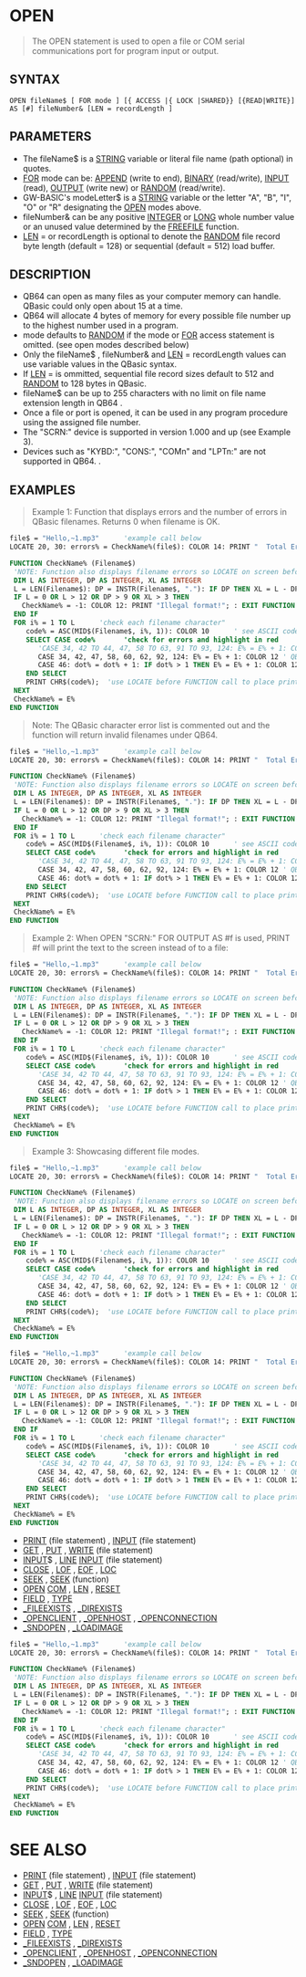 # OPEN
> The OPEN statement is used to open a file or COM serial communications port for program input or output.

## SYNTAX
`OPEN fileName$ [ FOR mode ] [{ ACCESS |{ LOCK |SHARED}} [{READ|WRITE}] AS [#] fileNumber& [LEN = recordLength ]`

## PARAMETERS
* The fileName$ is a [STRING](STRING.md) variable or literal file name (path optional) in quotes.
* [FOR](FOR.md) mode can be: [APPEND](APPEND.md) (write to end), [BINARY](BINARY.md) (read/write), [INPUT](INPUT.md) (read), [OUTPUT](OUTPUT.md) (write new) or [RANDOM](RANDOM.md) (read/write).
* GW-BASIC's modeLetter$ is a [STRING](STRING.md) variable or the letter "A", "B", "I", "O" or "R" designating the [OPEN](OPEN.md) modes above.
* fileNumber& can be any positive [INTEGER](INTEGER.md) or [LONG](LONG.md) whole number value or an unused value determined by the [FREEFILE](FREEFILE.md) function.
* [LEN](LEN.md) = or recordLength is optional to denote the [RANDOM](RANDOM.md) file record byte length (default = 128) or sequential (default = 512) load buffer.


## DESCRIPTION
* QB64 can open as many files as your computer memory can handle. QBasic could only open about 15 at a time.
* QB64 will allocate 4 bytes of memory for every possible file number up to the highest number used in a program.
* mode defaults to [RANDOM](RANDOM.md) if the mode or [FOR](FOR.md) access statement is omitted. (see open modes described below)
* Only the fileName$ , fileNumber& and [LEN](LEN.md) = recordLength values can use variable values in the QBasic syntax.
* If [LEN](LEN.md) = is ommitted, sequential file record sizes default to 512 and [RANDOM](RANDOM.md) to 128 bytes in QBasic.
* fileName$ can be up to 255 characters with no limit on file name extension length in QB64 .
* Once a file or port is opened, it can be used in any program procedure using the assigned file number.
* The "SCRN:" device is supported in version 1.000 and up (see Example 3).
* Devices such as "KYBD:", "CONS:", "COMn" and "LPTn:" are not supported in QB64. .


## EXAMPLES
> Example 1: Function that displays errors and the number of errors in QBasic filenames. Returns 0 when filename is OK.

```vb
file$ = "Hello,~1.mp3"      'example call below
LOCATE 20, 30: errors% = CheckName%(file$): COLOR 14: PRINT "  Total Errors ="; errors%

FUNCTION CheckName% (Filename$)
 'NOTE: Function also displays filename errors so LOCATE on screen before call!
 DIM L AS INTEGER, DP AS INTEGER, XL AS INTEGER
 L = LEN(Filename$): DP = INSTR(Filename$, "."): IF DP THEN XL = L - DP 'extension
 IF L = 0 OR L > 12 OR DP > 9 OR XL > 3 THEN
   CheckName% = -1: COLOR 12: PRINT "Illegal format!"; : EXIT FUNCTION
 END IF
 FOR i% = 1 TO L      'check each filename character"
    code% = ASC(MID$(Filename$, i%, 1)): COLOR 10      ' see ASCII codes
    SELECT CASE code%       'check for errors and highlight in red
       'CASE 34, 42 TO 44, 47, 58 TO 63, 91 TO 93, 124: E% = E% + 1: COLOR 12 ' QBasic errors
       CASE 34, 42, 47, 58, 60, 62, 92, 124: E% = E% + 1: COLOR 12 ' QB64 errors
       CASE 46: dot% = dot% + 1: IF dot% > 1 THEN E% = E% + 1: COLOR 12
    END SELECT
    PRINT CHR$(code%);  'use LOCATE before FUNCTION call to place print
 NEXT
 CheckName% = E%
END FUNCTION
```

> Note: The QBasic character error list is commented out and the function will return invalid filenames under QB64.

```vb
file$ = "Hello,~1.mp3"      'example call below
LOCATE 20, 30: errors% = CheckName%(file$): COLOR 14: PRINT "  Total Errors ="; errors%

FUNCTION CheckName% (Filename$)
 'NOTE: Function also displays filename errors so LOCATE on screen before call!
 DIM L AS INTEGER, DP AS INTEGER, XL AS INTEGER
 L = LEN(Filename$): DP = INSTR(Filename$, "."): IF DP THEN XL = L - DP 'extension
 IF L = 0 OR L > 12 OR DP > 9 OR XL > 3 THEN
   CheckName% = -1: COLOR 12: PRINT "Illegal format!"; : EXIT FUNCTION
 END IF
 FOR i% = 1 TO L      'check each filename character"
    code% = ASC(MID$(Filename$, i%, 1)): COLOR 10      ' see ASCII codes
    SELECT CASE code%       'check for errors and highlight in red
       'CASE 34, 42 TO 44, 47, 58 TO 63, 91 TO 93, 124: E% = E% + 1: COLOR 12 ' QBasic errors
       CASE 34, 42, 47, 58, 60, 62, 92, 124: E% = E% + 1: COLOR 12 ' QB64 errors
       CASE 46: dot% = dot% + 1: IF dot% > 1 THEN E% = E% + 1: COLOR 12
    END SELECT
    PRINT CHR$(code%);  'use LOCATE before FUNCTION call to place print
 NEXT
 CheckName% = E%
END FUNCTION
```

> Example 2: When OPEN "SCRN:" FOR OUTPUT AS #f is used, PRINT #f will print the text to the screen instead of to a file:

```vb
file$ = "Hello,~1.mp3"      'example call below
LOCATE 20, 30: errors% = CheckName%(file$): COLOR 14: PRINT "  Total Errors ="; errors%

FUNCTION CheckName% (Filename$)
 'NOTE: Function also displays filename errors so LOCATE on screen before call!
 DIM L AS INTEGER, DP AS INTEGER, XL AS INTEGER
 L = LEN(Filename$): DP = INSTR(Filename$, "."): IF DP THEN XL = L - DP 'extension
 IF L = 0 OR L > 12 OR DP > 9 OR XL > 3 THEN
   CheckName% = -1: COLOR 12: PRINT "Illegal format!"; : EXIT FUNCTION
 END IF
 FOR i% = 1 TO L      'check each filename character"
    code% = ASC(MID$(Filename$, i%, 1)): COLOR 10      ' see ASCII codes
    SELECT CASE code%       'check for errors and highlight in red
       'CASE 34, 42 TO 44, 47, 58 TO 63, 91 TO 93, 124: E% = E% + 1: COLOR 12 ' QBasic errors
       CASE 34, 42, 47, 58, 60, 62, 92, 124: E% = E% + 1: COLOR 12 ' QB64 errors
       CASE 46: dot% = dot% + 1: IF dot% > 1 THEN E% = E% + 1: COLOR 12
    END SELECT
    PRINT CHR$(code%);  'use LOCATE before FUNCTION call to place print
 NEXT
 CheckName% = E%
END FUNCTION
```

> Example 3: Showcasing different file modes.

```vb
file$ = "Hello,~1.mp3"      'example call below
LOCATE 20, 30: errors% = CheckName%(file$): COLOR 14: PRINT "  Total Errors ="; errors%

FUNCTION CheckName% (Filename$)
 'NOTE: Function also displays filename errors so LOCATE on screen before call!
 DIM L AS INTEGER, DP AS INTEGER, XL AS INTEGER
 L = LEN(Filename$): DP = INSTR(Filename$, "."): IF DP THEN XL = L - DP 'extension
 IF L = 0 OR L > 12 OR DP > 9 OR XL > 3 THEN
   CheckName% = -1: COLOR 12: PRINT "Illegal format!"; : EXIT FUNCTION
 END IF
 FOR i% = 1 TO L      'check each filename character"
    code% = ASC(MID$(Filename$, i%, 1)): COLOR 10      ' see ASCII codes
    SELECT CASE code%       'check for errors and highlight in red
       'CASE 34, 42 TO 44, 47, 58 TO 63, 91 TO 93, 124: E% = E% + 1: COLOR 12 ' QBasic errors
       CASE 34, 42, 47, 58, 60, 62, 92, 124: E% = E% + 1: COLOR 12 ' QB64 errors
       CASE 46: dot% = dot% + 1: IF dot% > 1 THEN E% = E% + 1: COLOR 12
    END SELECT
    PRINT CHR$(code%);  'use LOCATE before FUNCTION call to place print
 NEXT
 CheckName% = E%
END FUNCTION
```


```vb
file$ = "Hello,~1.mp3"      'example call below
LOCATE 20, 30: errors% = CheckName%(file$): COLOR 14: PRINT "  Total Errors ="; errors%

FUNCTION CheckName% (Filename$)
 'NOTE: Function also displays filename errors so LOCATE on screen before call!
 DIM L AS INTEGER, DP AS INTEGER, XL AS INTEGER
 L = LEN(Filename$): DP = INSTR(Filename$, "."): IF DP THEN XL = L - DP 'extension
 IF L = 0 OR L > 12 OR DP > 9 OR XL > 3 THEN
   CheckName% = -1: COLOR 12: PRINT "Illegal format!"; : EXIT FUNCTION
 END IF
 FOR i% = 1 TO L      'check each filename character"
    code% = ASC(MID$(Filename$, i%, 1)): COLOR 10      ' see ASCII codes
    SELECT CASE code%       'check for errors and highlight in red
       'CASE 34, 42 TO 44, 47, 58 TO 63, 91 TO 93, 124: E% = E% + 1: COLOR 12 ' QBasic errors
       CASE 34, 42, 47, 58, 60, 62, 92, 124: E% = E% + 1: COLOR 12 ' QB64 errors
       CASE 46: dot% = dot% + 1: IF dot% > 1 THEN E% = E% + 1: COLOR 12
    END SELECT
    PRINT CHR$(code%);  'use LOCATE before FUNCTION call to place print
 NEXT
 CheckName% = E%
END FUNCTION
```

* [PRINT](PRINT.md) (file statement) , [INPUT](INPUT.md) (file statement)
* [GET](GET.md) , [PUT](PUT.md) , [WRITE](WRITE.md) (file statement)
* [INPUT](INPUT.md)$ , [LINE](LINE.md) [INPUT](INPUT.md) (file statement)
* [CLOSE](CLOSE.md) , [LOF](LOF.md) , [EOF](EOF.md) , [LOC](LOC.md)
* [SEEK](SEEK.md) , [SEEK](SEEK.md) (function)
* [OPEN](OPEN.md) [COM](COM.md) , [LEN](LEN.md) , [RESET](RESET.md)
* [FIELD](FIELD.md) , [TYPE](TYPE.md)
* [_FILEEXISTS](_FILEEXISTS.md) , [_DIREXISTS](_DIREXISTS.md)
* [_OPENCLIENT](_OPENCLIENT.md) , [_OPENHOST](_OPENHOST.md) , [_OPENCONNECTION](_OPENCONNECTION.md)
* [_SNDOPEN](_SNDOPEN.md) , [_LOADIMAGE](_LOADIMAGE.md)

```vb
file$ = "Hello,~1.mp3"      'example call below
LOCATE 20, 30: errors% = CheckName%(file$): COLOR 14: PRINT "  Total Errors ="; errors%

FUNCTION CheckName% (Filename$)
 'NOTE: Function also displays filename errors so LOCATE on screen before call!
 DIM L AS INTEGER, DP AS INTEGER, XL AS INTEGER
 L = LEN(Filename$): DP = INSTR(Filename$, "."): IF DP THEN XL = L - DP 'extension
 IF L = 0 OR L > 12 OR DP > 9 OR XL > 3 THEN
   CheckName% = -1: COLOR 12: PRINT "Illegal format!"; : EXIT FUNCTION
 END IF
 FOR i% = 1 TO L      'check each filename character"
    code% = ASC(MID$(Filename$, i%, 1)): COLOR 10      ' see ASCII codes
    SELECT CASE code%       'check for errors and highlight in red
       'CASE 34, 42 TO 44, 47, 58 TO 63, 91 TO 93, 124: E% = E% + 1: COLOR 12 ' QBasic errors
       CASE 34, 42, 47, 58, 60, 62, 92, 124: E% = E% + 1: COLOR 12 ' QB64 errors
       CASE 46: dot% = dot% + 1: IF dot% > 1 THEN E% = E% + 1: COLOR 12
    END SELECT
    PRINT CHR$(code%);  'use LOCATE before FUNCTION call to place print
 NEXT
 CheckName% = E%
END FUNCTION
```



# SEE ALSO
* [PRINT](PRINT.md) (file statement) , [INPUT](INPUT.md) (file statement)
* [GET](GET.md) , [PUT](PUT.md) , [WRITE](WRITE.md) (file statement)
* [INPUT](INPUT.md)$ , [LINE](LINE.md) [INPUT](INPUT.md) (file statement)
* [CLOSE](CLOSE.md) , [LOF](LOF.md) , [EOF](EOF.md) , [LOC](LOC.md)
* [SEEK](SEEK.md) , [SEEK](SEEK.md) (function)
* [OPEN](OPEN.md) [COM](COM.md) , [LEN](LEN.md) , [RESET](RESET.md)
* [FIELD](FIELD.md) , [TYPE](TYPE.md)
* [_FILEEXISTS](_FILEEXISTS.md) , [_DIREXISTS](_DIREXISTS.md)
* [_OPENCLIENT](_OPENCLIENT.md) , [_OPENHOST](_OPENHOST.md) , [_OPENCONNECTION](_OPENCONNECTION.md)
* [_SNDOPEN](_SNDOPEN.md) , [_LOADIMAGE](_LOADIMAGE.md)

